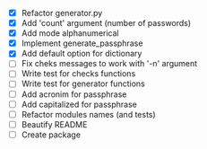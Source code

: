 - [x] Refactor generator.py
- [x] Add 'count' argument (number of passwords)
- [x] Add mode alphanumerical
- [x] Implement generate_passphrase
- [x] Add default option for dictionary
- [ ] Fix cheks messages to work with '-n' argument
- [ ] Write test for checks functions
- [ ] Write test for generator functions
- [ ] Add acronim for passphrase
- [ ] Add capitalized for passphrase
- [ ] Refactor modules names (and tests)
- [ ] Beautify README
- [ ] Create package

